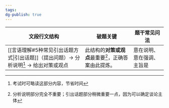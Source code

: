 ```yaml
---
tags: 
dg-publish: true
---
```


| 文段行文结构                                              | 破题关键                       | 题干常见问法        |
| --------------------------------------------------- | -------------------------- | ------------- |
| [[言语理解#5种常见引出话题方式\|引出话题]]（提出问题）→ 分析说明[^1] → 给出对策或观点 | 此结构的**对策或观点**最重要[^2]，正确答案由此提炼。 | 意在说明、意在强调、主旨是 |

[^1]: 考试时可略读这部分内容，节省时间
[^2]: 分析说明部分完全不重要；引出话题部分稍微重要一点，因为可以确定谈论主体